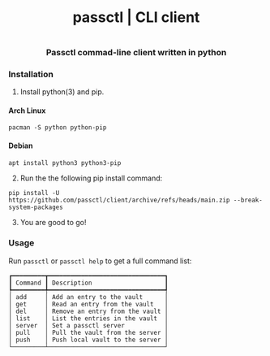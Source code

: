 <div align="center">
    <h1>passctl | CLI client</h1>
    <img href="assets/showcase.gif">
    <h3>Passctl commad-line client written in python</h3>
</div>

### Installation 
1. Install python(3) and pip.
#### Arch Linux
```
pacman -S python python-pip
```
#### Debian
```
apt install python3 python3-pip
```
2. Run the the following pip install command:
```
pip install -U https://github.com/passctl/client/archive/refs/heads/main.zip --break-system-packages
```
3. You are good to go!

### Usage
Run `passctl` or `passctl help` to get a full command list:
```
┏━━━━━━━━━┳━━━━━━━━━━━━━━━━━━━━━━━━━━━━━━━━┓
┃ Command ┃ Description                    ┃
┡━━━━━━━━━╇━━━━━━━━━━━━━━━━━━━━━━━━━━━━━━━━┩
│ add     │ Add an entry to the vault      │
│ get     │ Read an entry from the vault   │
│ del     │ Remove an entry from the vault │
│ list    │ List the entries in the vault  │
│ server  │ Set a passctl server           │
│ pull    │ Pull the vault from the server │
│ push    │ Push local vault to the server │
└─────────┴────────────────────────────────┘
```
